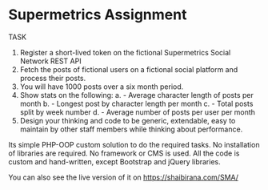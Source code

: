 # Supermetrics Assignment
TASK
1. Register a short-lived token on the fictional Supermetrics Social Network REST API
2. Fetch the posts of fictional users on a fictional social platform and process their posts.
3. You will have 1000 posts over a six month period.
4. Show stats on the following:
a. - Average character length of posts per month
b. - Longest post by character length per month
c. - Total posts split by week number
d. - Average number of posts per user per month
5. Design your thinking and code to be generic, extendable, easy to maintain by other staff
members while thinking about performance.

Its simple PHP-OOP custom solution to do the required tasks. No installation of libraries are required. No framework or CMS is used. All the code is custom and hand-written, except Bootstrap and jQuery libraries.

You can also see the live version of it on https://shaibirana.com/SMA/
